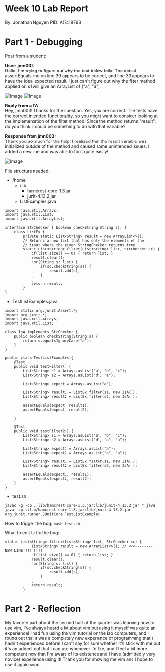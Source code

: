 # Week 10 Lab Report
By: Jonathan Nguyen
PID: A17418793 <br>

# Part 1 - Debugging

Post from a student:

**User: jmn003** <br>
Hello, I'm trying to figure out why the test below fails. The actual assertEquals line on line 39 appears to be correct, and line 33 appears to have the ideal expected result. I just can't figure out 
why the filter method applied on s1 will give an ArrayList of ("a", "a").

![Image](https://i.ibb.co/vJdqSq4/Screenshot-466.png)
![Image](https://i.ibb.co/BGC9yDq/Screenshot-467.png)

**Reply from a TA:** <br>
Hey, jmn003! Thanks for the question. Yes, you are correct. The tests have the correct intended functionality, so you might want to consider looking at the implementation of the filter method!
Since the method returns "result", do you think it could be something to do with that variable?

**Response from jmn003:** <br>
Thank you so much for the help! I realized that the result variable was initialized outside of the method and caused some unintended issues. I added a new line and was able to fix it quite easily!

![Image](https://i.ibb.co/QHssC2f/Screenshot-469.png)


File structure needed:
- /home
  - /lib
    - hamcrest-core-1.3.jar
    - junit-4.13.2.jar
  - ListExamples.java

```
import java.util.Arrays;
import java.util.List;
import java.util.ArrayList;

interface StrChecker { boolean checkString(String s); }
    class ListEx {
        private static List<String> result = new ArrayList<>();
        // Returns a new list that has only the elements of the
        // input where the given StringChecker returns true
        static List<String> filter(List<String> list, StrChecker sc) {
            if(list.size() == 0) { return list; }
            result.clear();
            for(String s: list) {
                if(sc.checkString(s)) {
                    result.add(s);
                }
            }
            return result;
        }
}
```

  - TestListExamples.java
```
import static org.junit.Assert.*;
import org.junit.*;
import java.util.Arrays;
import java.util.List;

class IsA implements StrChecker {
    public boolean checkString(String s) {
        return s.equalsIgnoreCase("a");
    }
}

public class TestListExamples {
    @Test
    public void testFilter() {
        List<String> s1 = Arrays.asList("a", "b", "c");
        List<String> s2 = Arrays.asList("d", "a");

        List<String> expect = Arrays.asList("a");

        List<String> result1 = ListEx.filter(s1, new IsA());
        List<String> result2 = ListEx.filter(s2, new IsA());

        assertEquals(expect, result1);
        assertEquals(expect, result2);

    }

    @Test
    public void testFilter2() {
        List<String> s1 = Arrays.asList("a", "b", "c");
        List<String> s2 = Arrays.asList("d", "a", "a");

        List<String> expect1 = Arrays.asList("a");
        List<String> expect2 = Arrays.asList("a", "a");

        List<String> result1 = ListEx.filter(s1, new IsA());
        List<String> result2 = ListEx.filter(s2, new IsA());

        assertEquals(expect1, result1);
        assertEquals(expect2, result2);
    }
}
```
  - test.sh
```
javac -g -cp .:lib/hamcrest-core-1.3.jar:lib/junit-4.13.2.jar *.java
java -cp .:lib/hamcrest-core-1.3.jar:lib/junit-4.13.2.jar org.junit.runner.JUnitCore TestListExamples
```


How to trigger the bug:
`bash test.sh`

What to edit to fix the bug:
```
static List<String> filter(List<String> list, StrChecker sc) {
            List<String> result = new ArrayList<>(); // <<<-------- NEW LINE!!!!!!!!!
            if(list.size() == 0) { return list; }
            result.clear();
            for(String s: list) {
                if(sc.checkString(s)) {
                    result.add(s);
                }
            }
            return result;
        }
```

# Part 2 - Reflection

My favorite part about the second half of the quarter was learning how to use vim, I've always heard a lot about vim but using it myself was quite an experience! I had fun using the vim tutorial on the lab computers, and I found out that it was a completely new experience of programming that I hadn't experienced before! I can't say for sure whether it'll stick with me but it's an added tool that I can use whenever I'd like, and I feel a bit more competent now that I'm aware of its existence and I have (admittedly very novice) experience using it! Thank you for showing me vim and I hope to use it again soon.

